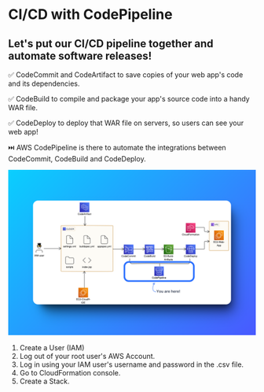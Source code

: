 
# CI/CD with CodePipeline

## Let's put our CI/CD pipeline together and automate software releases!

✅ CodeCommit and CodeArtifact to save copies of your web app's code and its dependencies.

✅ CodeBuild to compile and package your app's source code into a handy WAR file.

✅ CodeDeploy to deploy that WAR file on servers, so users can see your web app!

⏭️ AWS CodePipeline is there to automate the integrations between CodeCommit, CodeBuild and CodeDeploy.

![alt text](image.png)


1. Create a User (IAM)
2. Log out of your root user's AWS Account.
3. Log in using your IAM user's username and password in the .csv file.
4. Go to CloudFormation console.
5. Create a Stack.





